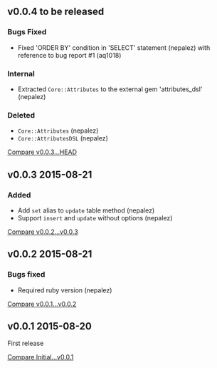 ## v0.0.4 to be released

### Bugs Fixed

* Fixed 'ORDER BY' condition in 'SELECT' statement (nepalez) with reference to bug report #1 (aq1018)

### Internal

* Extracted `Core::Attributes` to the external gem 'attributes_dsl' (nepalez)

### Deleted

* `Core::Attributes` (nepalez)
* `Core::AttributesDSL` (nepalez)

[Compare v0.0.3...HEAD](https://github.com/nepalez/query_builder/compare/v0.0.3...HEAD)

## v0.0.3 2015-08-21

### Added

* Add `set` alias to `update` table method (nepalez)
* Support `insert` and `update` without options (nepalez)

[Compare v0.0.2...v0.0.3](https://github.com/nepalez/query_builder/compare/v0.0.2...v0.0.3)

## v0.0.2 2015-08-21

### Bugs fixed

* Required ruby version (nepalez)

[Compare v0.0.1...v0.0.2](https://github.com/nepalez/query_builder/compare/v0.0.1...v0.0.2)

## v0.0.1 2015-08-20

First release

[Compare Initial...v0.0.1](https://github.com/nepalez/query_builder/compare/Initial...v0.0.1)

